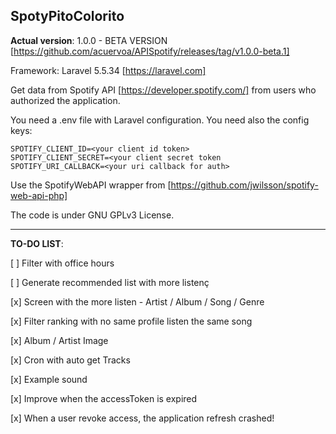 SpotyPitoColorito
-

**Actual version**: 1.0.0 - BETA VERSION [https://github.com/acuervoa/APISpotify/releases/tag/v1.0.0-beta.1]

Framework: Laravel 5.5.34 [https://laravel.com]

Get data from Spotify API [https://developer.spotify.com/] from users who authorized the application.

You need a .env file with Laravel configuration.
You need also the config keys:

```
SPOTIFY_CLIENT_ID=<your client id token>
SPOTIFY_CLIENT_SECRET=<your client secret token
SPOTIFY_URI_CALLBACK=<your uri callback for auth>
```

Use the SpotifyWebAPI wrapper from [https://github.com/jwilsson/spotify-web-api-php]

The code is under GNU GPLv3 License.

---

**TO-DO LIST**:

[ ] Filter with office hours

[ ] Generate recommended list with more listenç

[x] Screen with the more listen - Artist / Album / Song / Genre

[x] Filter ranking with no same profile listen the same song

[x] Album / Artist Image

[x] Cron with auto get Tracks

[x] Example sound

[x] Improve when the accessToken is expired

[x] When a user revoke access, the application refresh crashed!
